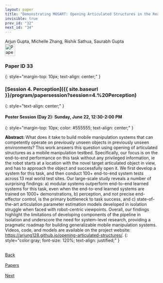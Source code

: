 ```yaml
---
layout: paper
title: "Demonstrating MOSART: Opening Articulated Structures in the Real World"
invisible: true
prev_id: "32"
next_id: "34"
---
```

<div class="paper-authors">
  <div class="paper-author-box">
    <div class="paper-author-name">Arjun Gupta, Michelle Zhang, Rishik Sathua, Saurabh Gupta</div>
    <div class="paper-author-uni"></div>
  </div>
</div>

<div class="paper-pdf">
  <div>
    <a href="https://www.roboticsproceedings.org/rss21/p033.pdf" title="Download PDF" target="_blank">
      <img src="{{ site.baseurl }}/images/paper_link_cardinal_red.png" alt="Paper PDF" width="33" height="40" />
    </a>
  </div>
</div>

### Paper ID 33
{: style="margin-top: 10px; text-align: center;" }

### [Session 4. Perception]({{ site.baseurl }}/program/papersession?session=4.%20Perception)
{: style="text-align: center;" }

#### Poster Session (Day 2): Sunday, June 22, 12:30-2:00 PM
{: style="margin-top: 10px; color: #555555; text-align: center;" }

<b style="color: black;">Abstract: </b>What does it take to build mobile manipulation systems that can competently operate on previously unseen objects in previously unseen environments? This work answers this question using opening of articulated structures as a mobile manipulation testbed. Specifically, our focus is on the end-to-end performance on this task without any privileged information, ie the robot starts at a location with the novel target articulated object in view, and has to approach the object and successfully open it. We first develop a system for this task, and then conduct 100+ end-to-end system tests across 13 real world test sites. Our large-scale study reveals a number of surprising findings: a) modular systems outperform end-to-end learned systems for this task, even when the end-to-end learned systems are trained on 1000+ demonstrations, b) perception, and not precise end-effector control, is the primary bottleneck to task success, and c) state-of-the-art articulation parameter estimation models developed in isolation struggle when faced with robot-centric viewpoints. Overall, our findings highlight the limitations of developing components of the pipeline in isolation and underscore the need for system-level research, providing a pragmatic roadmap for building generalizable mobile manipulation systems. Videos, code, and models are available on the project website: https://arjung128.github.io/opening-articulated-structures/.
{: style="color:gray; font-size: 120%; text-align: justified;" }

<div class="paper-menu">
  <div class="paper-menu-inner">
    <a href="{{ site.baseurl }}/program/papers/32/" title="Previous Paper">
            <div class="paper-menu-icon">
                <i class="fa fa-chevron-left"></i><br>
                <span class="paper-menu-label">Back</span>
            </div>
        </a>
    <a href="{{ site.baseurl }}/program/papers" title="All Papers">
      <div class="paper-menu-icon">
        <i class="fa fa-list"></i><br>
        <span class="paper-menu-label">Papers</span>
      </div>
    </a>
    <a href="{{ site.baseurl }}/program/papers/34/" title="Next Paper">
            <div class="paper-menu-icon">
                <i class="fa fa-chevron-right"></i><br>
                <span class="paper-menu-label">Next</span>
            </div>
        </a>
  </div>
</div>
